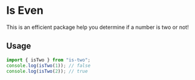 # Is Even

This is an efficient package help you determine if a number is two or not!

## Usage

```typescript
import { isTwo } from "is-two";
console.log(isTwo(1)); // false
console.log(isTwo(2)); // true
```
